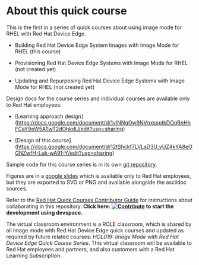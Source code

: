 # About this quick course

This is the first in a series of quick courses about using image mode for RHEL with Red Hat Device Edge.

* Building Red Hat Device Edge System Images with Image Mode for RHEL (this course)

* Provisioning Red Hat Device Edge Systems with Image Mode for RHEL (not created yet)

* Updating and Repurposing Red Hat Device Edge Systems with Image Mode for RHEL (not created yet)

Design docs for the course series and individual courses are available only to Red Hat employees:

* [Learning approach design] (https://docs.google.com/document/d/1vINNgOw9NVnxssptkDOqBnHhFCaY9eW5ATwT2dOhkdU/edit?usp=sharing)

* [Design of this course] (https://docs.google.com/document/d/12tShckf7LVLsD3U_vUZ4kYA8eOGNZwfH-Luk-wA91-Y/edit?usp=sharing)

Sample code for this course series is in its own [git repository](https://github.com/RedHatQuickCourses/rhde-bootc-samples).

Figures are in a [google slides](https://docs.google.com/presentation/d/17AHILn-P_dRWYGDkk2EuHAKackIKftrhpRRMTt-ViAg/edit?usp=sharing) which is available only to Red Hat employees, but they are exported to SVG or PNG and available alongside the asciidoc sources.

Refer to the [Red Hat Quick Courses Contributor Guide](https://redhatquickcourses.github.io/welcome/1/guide/overview.html) for instructions about collaborating in this repository. **Click here: [![Contribute](https://www.eclipse.org/che/contribute.svg)](https://devspaces.apps.tools-na100.dev.ole.redhat.com/#https://github.com/RedHatQuickCourses/rhde-bootc-build) to start the development using devspace.**

The virtual classroom environment is a ROLE classroom, which is shared by all image mode with Red Hat Device Edge quick courses and updated as required by future related courses: *HOL019: Image Mode with Red Hat Device Edge Quick Course Series*. This virtual classroom will be available to Red Hat employees and partners, and also customers with a Red Hat Learning Subscription.



